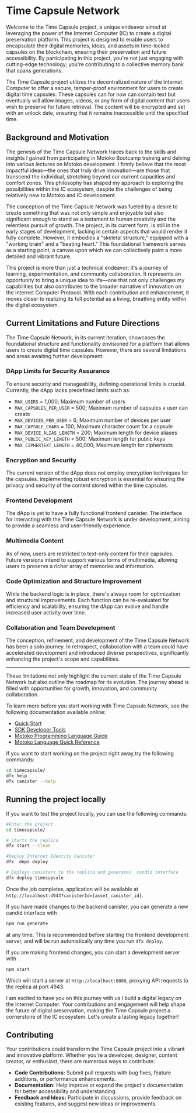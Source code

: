 # Time Capsule Network

Welcome to the Time Capsule project, a unique endeavor aimed at leveraging the power of the Internet Computer (IC) to create a digital preservation platform. This project is designed to enable users to encapsulate their digital memories, ideas, and assets in time-locked capsules on the blockchain, ensuring their preservation and future accessibility. By participating in this project, you're not just engaging with cutting-edge technology; you're contributing to a collective memory bank that spans generations.

The Time Capsule project utilizes the decentralized nature of the Internet Computer to offer a secure, tamper-proof environment for users to create digital time capsules. These capsules can for now can contain text but eventually will allow images, videos, or any form of digital content that users wish to preserve for future retrieval. The content will be encrypted and set with an unlock date, ensuring that it remains inaccessible until the specified time.
## Background and Motivation

The genesis of the Time Capsule Network traces back to the skills and insights I gained from participating in Motoko Bootcamp training and delving into various lectures on Motoko development. I firmly believe that the most impactful ideas—the ones that truly drive innovation—are those that transcend the individual, stretching beyond our current capacities and comfort zones. This philosophy has shaped my approach to exploring the possibilities within the IC ecosystem, despite the challenges of being relatively new to Motoko and IC development.

The conception of the Time Capsule Network was fueled by a desire to create something that was not only simple and enjoyable but also significant enough to stand as a testament to human creativity and the relentless pursuit of growth. The project, in its current form, is still in the early stages of development, lacking in certain aspects that would render it fully complete. However, it embodies a "skeletal structure," equipped with a "working brain" and a "beating heart." This foundational framework serves as a starting point, a canvas upon which we can collectively paint a more detailed and vibrant future.

This project is more than just a technical endeavor; it's a journey of learning, experimentation, and community collaboration. It represents an opportunity to bring a unique idea to life—one that not only challenges my capabilities but also contributes to the broader narrative of innovation on the Internet Computer Protocol. With each contribution and enhancement, it moves closer to realizing its full potential as a living, breathing entity within the digital ecosystem.

## Current Limitations and Future Directions

The Time Capsule Network, in its current iteration, showcases the foundational structure and functionality envisioned for a platform that allows users to create digital time capsules. However, there are several limitations and areas awaiting further development:

### DApp Limits for Security Assurance

To ensure security and manageability, defining operational limits is crucial. Currently, the dApp lacks predefined limits such as:

- `MAX_USERS` = 1,000; Maximum number of users
- `MAX_CAPSULES_PER_USER` = 500; Maximum number of capsules a user can create
- `MAX_DEVICES_PER_USER` = 6; Maximum number of devices per user
- `MAX_CAPSULE_CHARS` = 100; Maximum character count for a capsule
- `MAX_DEVICE_ALIAS_LENGTH` = 200; Maximum length for device aliases
- `MAX_PUBLIC_KEY_LENGTH` = 500; Maximum length for public keys
- `MAX_CIPHERTEXT_LENGTH` = 40,000; Maximum length for ciphertexts

### Encryption and Security

The current version of the dApp does not employ encryption techniques for the capsules. Implementing robust encryption is essential for ensuring the privacy and security of the content stored within the time capsules.

### Frontend Development

The dApp is yet to have a fully functional frontend canister. The interface for interacting with the Time Capsule Network is under development, aiming to provide a seamless and user-friendly experience.

### Multimedia Content

As of now, users are restricted to text-only content for their capsules. Future versions intend to support various forms of multimedia, allowing users to preserve a richer array of memories and information.

### Code Optimization and Structure Improvement

While the backend logic is in place, there's always room for optimization and structural improvements. Each function can be re-evaluated for efficiency and scalability, ensuring the dApp can evolve and handle increased user activity over time.

### Collaboration and Team Development

The conception, refinement, and development of the Time Capsule Network has been a solo journey. In retrospect, collaboration with a team could have accelerated development and introduced diverse perspectives, significantly enhancing the project's scope and capabilities.

---

These limitations not only highlight the current state of the Time Capsule Network but also outline the roadmap for its evolution. The journey ahead is filled with opportunities for growth, innovation, and community collaboration.


To learn more before you start working with Time Capsule Network, see the following documentation available online:

- [Quick Start](https://internetcomputer.org/docs/current/developer-docs/setup/deploy-locally)
- [SDK Developer Tools](https://internetcomputer.org/docs/current/developer-docs/setup/install)
- [Motoko Programming Language Guide](https://internetcomputer.org/docs/current/motoko/main/motoko)
- [Motoko Language Quick Reference](https://internetcomputer.org/docs/current/motoko/main/language-manual)

If you want to start working on the project right away,try the following commands:

```bash
cd timecapsule/
dfx help
dfx canister --help
```

## Running the project locally

If you want to test the project locally, you can use the following commands:

```bash
#Enter the project
cd timecapsule/

# Starts the replica
dfx start --clean

#Deploy Internet Identity Canister
dfx  deps deploy 

# Deploys canisters to the replica and generates  candid interface
dfx deploy timecapsule
```

Once the job completes, application will be available at `http://localhost:4943?canisterId={asset_canister_id}`.

If you have made changes to the backend canister, you can generate a new candid interface with

```bash
npm run generate
```

at any time. This is recommended before starting the frontend development server, and will be run automatically any time you run `dfx deploy`.

If you are making frontend changes, you can start a development server with

```bash
npm start
```

Which will start a server at `http://localhost:8080`, proxying API requests to the replica at port 4943.

I am excited to have you on this journey with us I build a digital legacy on the Internet Computer. Your contributions and engagement will help shape the future of digital preservation, making the Time Capsule project a cornerstone of the IC ecosystem. Let's create a lasting legacy together!
## Contributing

Your contributions could transform the Time Capsule project into a vibrant and innovative platform. Whether you're a developer, designer, content creator, or enthusiast, there are numerous ways to contribute:

- **Code Contributions:** Submit pull requests with bug fixes, feature additions, or performance enhancements.
- **Documentation:** Help improve or expand the project's documentation for better accessibility and understanding.
- **Feedback and Ideas:** Participate in discussions, provide feedback on existing features, and suggest new ideas or improvements.

```

